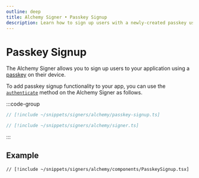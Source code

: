 ```yaml
---
outline: deep
title: Alchemy Signer • Passkey Signup
description: Learn how to sign up users with a newly-created passkey using the Alchemy Signer
---
```


# Passkey Signup

The Alchemy Signer allows you to sign up users to your application using a [passkey](https://accountkit.alchemy.com/resources/terms#passkey) on their device.

To add passkey signup functionality to your app, you can use the [`authenticate`](/packages/aa-alchemy/signer/authenticate#parameters) method on the Alchemy Signer as follows.

:::code-group

```ts [passkey-signup.ts]
// [!include ~/snippets/signers/alchemy/passkey-signup.ts]
```

```ts [signer.ts]
// [!include ~/snippets/signers/alchemy/signer.ts]
```

:::

## Example

```tsx [PasskeySignup.tsx]
// [!include ~/snippets/signers/alchemy/components/PasskeySignup.tsx]
```
